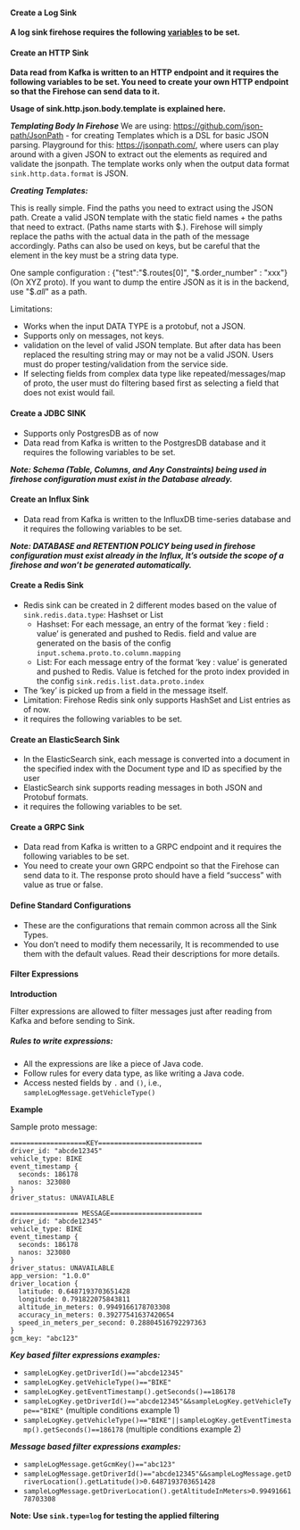 
#### Create a Log Sink
**A log sink firehose requires the following [variables](../reference/configuration.md) to be set.**

#### Create an HTTP Sink
**Data read from Kafka is written to an HTTP endpoint and it requires the following variables to be set. You need to create your own HTTP endpoint so that the Firehose can send data to it.**

**Usage of sink.http.json.body.template is explained here.** 

***Templating Body In Firehose***
We are using: https://github.com/json-path/JsonPath - for creating Templates which is a DSL for basic JSON parsing. Playground for this: https://jsonpath.com/, where users can play around with a given JSON to extract out the elements as required and validate the jsonpath. The template works only when the output data format `sink.http.data.format` is JSON.

***Creating Templates:***

This is really simple. Find the paths you need to extract using the JSON path. Create a valid JSON template with the static field names + the paths that need to extract. (Paths name starts with $.). Firehose will simply replace the paths with the actual data in the path of the message accordingly. Paths can also be used on keys, but be careful that the element in the key must be a string data type.

One sample configuration : {"test":"$.routes[0]", "$.order_number" : "xxx"} (On XYZ proto).
If you want to dump the entire JSON as it is in the backend, use "$._all_" as a path.

Limitations:
* Works when the input DATA TYPE is a protobuf, not a JSON.
* Supports only on messages, not keys.
* validation on the level of valid JSON template. But after data has been replaced the resulting string may or may not be a valid JSON. Users must do proper testing/validation from the service side.
* If selecting fields from complex data type like repeated/messages/map of proto, the user must do filtering based first as selecting a field that does not exist would fail.


#### Create a JDBC SINK
* Supports only PostgresDB as of now
* Data read from Kafka is written to the PostgresDB database and it requires the following variables to be set.

***Note: Schema (Table, Columns, and Any Constraints) being used in firehose configuration must exist in the Database already.***

#### Create an Influx Sink
* Data read from Kafka is written to the InfluxDB time-series database and it requires the following variables to be set.

***Note: DATABASE and RETENTION POLICY being used in firehose configuration must exist already in the Influx, It’s outside the scope of a firehose and won’t be generated automatically.***

#### Create a Redis Sink

* Redis sink can be created in 2 different modes based on the value of `sink.redis.data.type`: Hashset or List
    * Hashset: For each message, an entry of the format ‘key : field : value’ is generated and pushed to Redis. field and value are generated on the basis of the config `input.schema.proto.to.column.mapping`
    * List: For each message entry of the format ‘key : value’ is generated and pushed to Redis. Value is fetched for the proto index provided in the config `sink.redis.list.data.proto.index`
* The ‘key’ is picked up from a field in the message itself.
* Limitation: Firehose Redis sink only supports HashSet and List entries as of now.
* it requires the following variables to be set.

#### Create an ElasticSearch Sink

* In the ElasticSearch sink, each message is converted into a document in the specified index with the Document type and ID as specified by the user
* ElasticSearch sink supports reading messages in both JSON and Protobuf formats.
* it requires the following variables to be set.

#### Create a GRPC Sink

* Data read from Kafka is written to a GRPC endpoint and it requires the following variables to be set.
* You need to create your own GRPC endpoint so that the Firehose can send data to it. The response proto should have a field “success” with value as true or false.

#### Define Standard Configurations

* These are the configurations that remain common across all the Sink Types.
* You don’t need to modify them necessarily, It is recommended to use them with the default values. Read their descriptions for more details.

#### Filter Expressions
**Introduction**

Filter expressions are allowed to filter messages just after reading from Kafka and before sending to Sink.

##### Rules to write expressions:

* All the expressions are like a piece of Java code.
* Follow rules for every data type, as like writing a Java code.
* Access nested fields by `.` and `()`, i.e., `sampleLogMessage.getVehicleType()`

**Example**

Sample proto message:

```
===================KEY==========================
driver_id: "abcde12345"
vehicle_type: BIKE
event_timestamp {
  seconds: 186178
  nanos: 323080
}
driver_status: UNAVAILABLE

================= MESSAGE=======================
driver_id: "abcde12345"
vehicle_type: BIKE
event_timestamp {
  seconds: 186178
  nanos: 323080
}
driver_status: UNAVAILABLE
app_version: "1.0.0"
driver_location {
  latitude: 0.6487193703651428
  longitude: 0.791822075843811
  altitude_in_meters: 0.9949166178703308
  accuracy_in_meters: 0.39277541637420654
  speed_in_meters_per_second: 0.28804516792297363
}
gcm_key: "abc123"
```

***Key based filter expressions examples:***

* `sampleLogKey.getDriverId()=="abcde12345"`
* `sampleLogKey.getVehicleType()=="BIKE"`
* `sampleLogKey.getEventTimestamp().getSeconds()==186178`
* `sampleLogKey.getDriverId()=="abcde12345"&&sampleLogKey.getVehicleType=="BIKE"` (multiple conditions example 1)
* `sampleLogKey.getVehicleType()=="BIKE"||sampleLogKey.getEventTimestamp().getSeconds()==186178` (multiple conditions example 2)

***Message based filter expressions examples:***

* `sampleLogMessage.getGcmKey()=="abc123"`
* `sampleLogMessage.getDriverId()=="abcde12345"&&sampleLogMessage.getDriverLocation().getLatitude()>0.6487193703651428`
* `sampleLogMessage.getDriverLocation().getAltitudeInMeters>0.9949166178703308`

**Note: Use `sink.type=log` for testing the applied filtering** 
